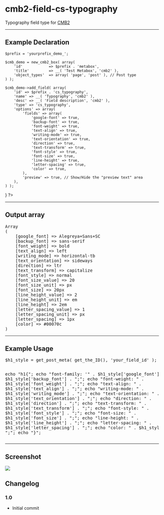 # cmb2-field-cs-typography
Typography field type for <a href="https://github.com/CMB2/CMB2">CMB2</a>

<hr />

<h2>Example Declaration</h2>
<pre>
<?php
add_action( 'cmb2_admin_init', 'cmb2_cs_typography_metabox' );
function cmb2_cs_typography_metabox() {

	$prefix = 'yourprefix_demo_';

	$cmb_demo = new_cmb2_box( array(
		'id'            => $prefix . 'metabox',
		'title'         => __( 'Test Metabox', 'cmb2' ),
		'object_types'  => array( 'page', 'post' ), // Post type
	) );

	$cmb_demo->add_field( array(
		'id' => $prefix . 'cs_typography',			
		'name' => __( 'Typography', 'cmb2' ),
		'desc' => __( 'Field description', 'cmb2' ),
		'type' => 'cs_typography',
		'options' => array(
			'fields' => array(
				'google-font' => true,
				'backup-font' => true,
				'font-weight' => true,
				'text-align' => true,
				'writing-mode' => true,
				'text-orientation' => true,
				'direction' => true,
				'text-transform' => true,
				'font-style' => true,
				'font-size' => true,
				'line-height' => true,
				'letter-spacing' => true,
				'color' => true,
			),
			'preview' => true, // Show/Hide the "preview text" area
		),
	) );
	
}
?>
</pre>

<hr />

<h2>Output array</h2>
<pre>
Array
(
    [google_font] => Alegreya+Sans+SC
    [backup_font] => sans-serif
    [font_weight] => bold
    [text_align] => left
    [writing_mode] => horizontal-tb
    [text_orientation] => sideways
    [direction] => ltr
    [text_transform] => capitalize
    [font_style] => normal
    [font_size_value] => 20
    [font_size_unit] => px
    [font_size] => 20px
    [line_height_value] => 2
    [line_height_unit] => em
    [line_height] => 2em
    [letter_spacing_value] => 1
    [letter_spacing_unit] => px
    [letter_spacing] => 1px
    [color] => #00070c
)
</pre>

<hr />

<h2>Example Usage</h2>
<pre>
$h1_style = get_post_meta( get_the_ID(), 'your_field_id' );

echo "h1{";
    echo "font-family: '" . $h1_style['google_font'] . "', ". $h1_style['backup_font'] . ";";
    echo "font-weight: " . $h1_style['font_weight'] . ";";
    echo "text-align: " . $h1_style['text_align'] . ";";
    echo "writing-mode: " . $h1_style['writing_mode'] . ";";
    echo "text-orientation: " . $h1_style['text_orientation'] . ";";
    echo "direction: " . $h1_style['direction'] . ";";
    echo "text-transform: " . $h1_style['text_transform'] . ";";
    echo "font-style: " . $h1_style['font_style'] . ";";
    echo "font-size: " . $h1_style['font_size'] . ";";
    echo "line-height: " . $h1_style['line_height'] . ";";
    echo "letter-spacing: " . $h1_style['letter_spacing'] . ";";
    echo "color: " . $h1_style['color'] . ";";
echo "}";
</pre>

<hr />

<h2>Screenshot</h2>
<img src="https://github.com/codespacing/cmb2-field-cs-typography/blob/master/cmb2-cs-typography.png" />

<h2>Changelog</h2>

<h3>1.0</h3>
<ul><li>Initial commit</li></ul>
